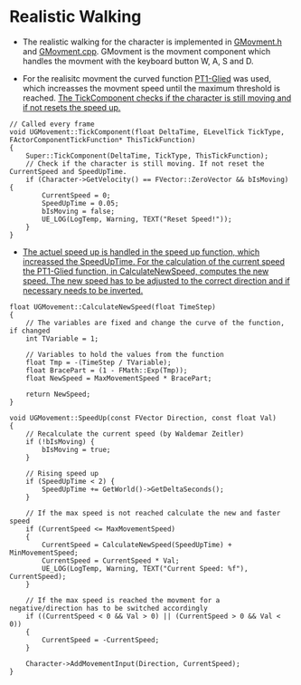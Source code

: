 # Realistic Walking  
* The realistic walking for the character is implemented in [GMovment.h](https://github.com/wzeitler/UR17/blob/ur17-p4/Source/UGame/Private/Character/Components/GMovement.h) 
and [GMovment.cpp](https://github.com/wzeitler/UR17/blob/ur17-p4/Source/UGame/Private/Character/Components/GMovement.cpp). GMovment is the movment component which handles the movment with the keyboard button W, A, S and D.

* For the realisitc movment the curved function [PT1-Glied](https://de.wikipedia.org/wiki/PT1-Glied) was used, 
which increasses the movment speed until the maximum threshold is reached. [The TickComponent checks if the character is still moving and if not resets the speed up.](https://github.com/wzeitler/UR17/blob/ur17-p4/Source/UGame/Private/Character/Components/GMovement.cpp#L69-L80)

```
// Called every frame
void UGMovement::TickComponent(float DeltaTime, ELevelTick TickType, FActorComponentTickFunction* ThisTickFunction)
{
    Super::TickComponent(DeltaTime, TickType, ThisTickFunction);
    // Check if the character is still moving. If not reset the CurrentSpeed and SpeedUpTime. 
    if (Character->GetVelocity() == FVector::ZeroVector && bIsMoving) {
        CurrentSpeed = 0;
        SpeedUpTime = 0.05;
        bIsMoving = false;
        UE_LOG(LogTemp, Warning, TEXT("Reset Speed!"));
    }
}
```

* [The actuel speed up is handled in the speed up function, which increassed the SpeedUpTime. For the calculation of the current speed the PT1-Glied function, in CalculateNewSpeed, computes the new speed. The new speed has to be adjusted to the correct direction and if necessary needs to be inverted.](https://github.com/wzeitler/UR17/blob/ur17-p4/Source/UGame/Private/Character/Components/GMovement.cpp#L102-142)

```
float UGMovement::CalculateNewSpeed(float TimeStep)
{
    // The variables are fixed and change the curve of the function, if changed
    int TVariable = 1;

    // Variables to hold the values from the function
    float Tmp = -(TimeStep / TVariable);
    float BracePart = (1 - FMath::Exp(Tmp));
    float NewSpeed = MaxMovementSpeed * BracePart;

    return NewSpeed;
}

void UGMovement::SpeedUp(const FVector Direction, const float Val)
{
    // Recalculate the current speed (by Waldemar Zeitler)
    if (!bIsMoving) {
        bIsMoving = true;
    }

    // Rising speed up
    if (SpeedUpTime < 2) {
        SpeedUpTime += GetWorld()->GetDeltaSeconds();
    }

    // If the max speed is not reached calculate the new and faster speed
    if (CurrentSpeed <= MaxMovementSpeed)
    {
        CurrentSpeed = CalculateNewSpeed(SpeedUpTime) + MinMovementSpeed;
        CurrentSpeed = CurrentSpeed * Val;
        UE_LOG(LogTemp, Warning, TEXT("Current Speed: %f"), CurrentSpeed);
    }

    // If the max speed is reached the movment for a negative/direction has to be switched accordingly
    if ((CurrentSpeed < 0 && Val > 0) || (CurrentSpeed > 0 && Val < 0))
    {
        CurrentSpeed = -CurrentSpeed;
    }

    Character->AddMovementInput(Direction, CurrentSpeed);
}
```
